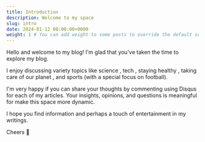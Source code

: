 ```yaml
---
title: Introduction
description: Welcome to my space
slug: intro
date: 2024-01-12 00:00:00+0000
weight: 1 # You can add weight to some posts to override the default sorting (date descending)
---
```


Hello and welcome to my blog! I'm glad that you've taken the time to explore my blog.

I enjoy discussing variety topics like science , tech , staying healthy , taking care of our planet , and sports (with a special focus on football).

I'm very happy if you can share your thoughts by commenting using Disqus for each of my articles. Your insights, opinions, and questions is meaningful for make this space more dynamic.

I hope you find information and perhaps a touch of entertainment in my writings.

Cheers 👋

